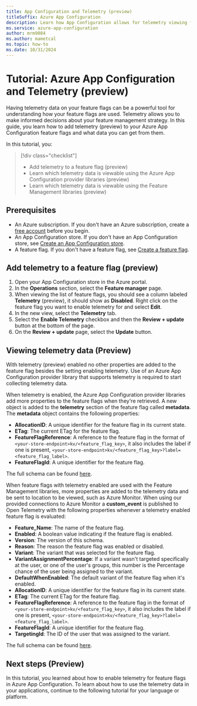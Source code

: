```yaml
---
title: App Configuration and Telemetry (preview)
titleSuffix: Azure App Configuration
description: Learn how App Configuration allows for telemetry viewing for feature flags.
ms.service: azure-app-configuration
author: mrm9084
ms.author: mametcal
ms.topic: how-to
ms.date: 10/31/2024
---
```


# Tutorial: Azure App Configuration and Telemetry (preview)

Having telemetry data on your feature flags can be a powerful tool for understanding how your feature flags are used. Telemetry allows you to make informed decisions about your feature management strategy. In this guide, you learn how to add telemetry (preview) to your Azure App Configuration feature flags and what data you can get from them.

In this tutorial, you:

> [!div class="checklist"]
> - Add telemetry to a feature flag (preview)
> - Learn which telemetry data is viewable using the Azure App Configuration provider libraries (preview)
> - Learn which telemetry data is viewable using the Feature Management libraries (preview)

## Prerequisites

- An Azure subscription. If you don't have an Azure subscription, create a [free account](https://azure.microsoft.com/free/) before you begin.
- An App Configuration store. If you don't have an App Configuration store, see [Create an App Configuration store](./quickstart-azure-app-configuration-create.md).
- A feature flag. If you don't have a feature flag, see [Create a feature flag](./manage-feature-flags.md).

## Add telemetry to a feature flag (preview)

1. Open your App Configuration store in the Azure portal.
1. In the **Operations** section, select the **Feature manager** page.
1. When viewing the list of feature flags, you should see a column labeled **Telemetry** (preview), it should show as **Disabled**. Right click on the feature flag you want to enable telemetry for and select **Edit**.
1. In the new view, select the **Telemetry** tab.
1. Select the **Enable Telemetry** checkbox and then the **Review + update** button at the bottom of the page.
1. On the **Review + update** page, select the **Update** button.

## Viewing telemetry data (Preview)

With telemetry (preview) enabled no other properties are added to the feature flag besides the setting enabling telemetry. Use of an Azure App Configuration provider library that supports telemetry is required to start collecting telemetry data.

When telemetry is enabled, the Azure App Configuration provider libraries add more properties to the feature flags when they're retrieved. A new object is added to the **telemetry** section of the feature flag called **metadata**. The **metadata** object contains the following properties:

- **AllocationID**: A unique identifier for the feature flag in its current state.
- **ETag**: The current ETag for the feature flag.
- **FeatureFlagReference**: A reference to the feature flag in the format of `<your-store-endpoint>kv/<feature_flag_key>`, it also includes the label if one is present, `<your-store-endpoint>kv/<feature_flag_key>?label=<feature_flag_label>`.
- **FeatureFlagId**: A unique identifier for the feature flag.

The full schema can be found [here](https://github.com/microsoft/FeatureManagement/tree/main/Schema/FeatureEvaluationEvent/FeatureEvaluationEventWithAzureAppConfiguration.v1.0.0.schema.json).

When feature flags with telemetry enabled are used with the Feature Management libraries, more properties are added to the telemetry data and be sent to location to be viewed, such as Azure Monitor. When using our provided connections to Azure Monitor a **custom_event** is published to Open Telemetry with the following properties whenever a telemetry enabled feature flag is evaluated:

- **Feature_Name**: The name of the feature flag.
- **Enabled**: A boolean value indicating if the feature flag is enabled.
- **Version**: The version of this schema.
- **Reason**: The reason the feature flag was enabled or disabled.
- **Variant**: The variant that was selected for the feature flag.
- **VariantAssignmentPercentage**: If a variant wasn't targeted specifically at the user, or one of the user's groups, this number is the Percentage chance of the user being assigned to the variant.
- **DefaultWhenEnabled**: The default variant of the feature flag when it's enabled.
- **AllocationID**: A unique identifier for the feature flag in its current state.
- **ETag**: The current ETag for the feature flag.
- **FeatureFlagReference**: A reference to the feature flag in the format of `<your-store-endpoint>kv/<feature_flag_key>`, it also includes the label if one is present, `<your-store-endpoint>kv/<feature_flag_key>?label=<feature_flag_label>`.
- **FeatureFlagId**: A unique identifier for the feature flag.
- **TargetingId**: The ID of the user that was assigned to the variant.

The full schema can be found [here](https://github.com/microsoft/FeatureManagement/blob/main/Schema/FeatureEvaluationEvent/FeatureEvaluationEvent.v1.0.0.schema.json).

## Next steps (Preview)

In this tutorial, you learned about how to enable telemetry for feature flags in Azure App Configuration. To learn about how to use the telemetry data in your applications, continue to the following tutorial for your language or platform.
